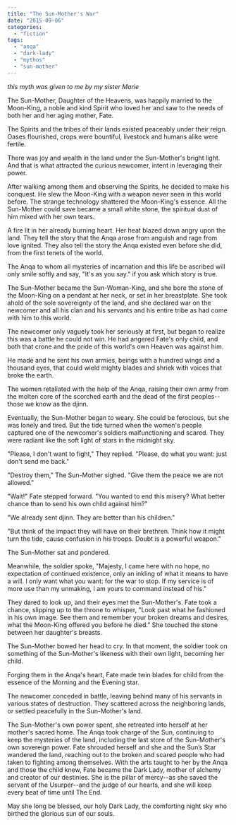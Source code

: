 ```yaml
---
title: "The Sun-Mother's War"
date: "2015-09-06"
categories: 
  - "fiction"
tags: 
  - "anqa"
  - "dark-lady"
  - "mythos"
  - "sun-mother"
---
```


_this myth was given to me by my sister Marie_

The Sun-Mother, Daughter of the Heavens, was happily married to the Moon-King, a noble and kind Spirit who loved her and saw to the needs of both her and her aging mother, Fate.

The Spirits and the tribes of their lands existed peaceably under their reign. Oases flourished, crops were bountiful, livestock and humans alike were fertile.

There was joy and wealth in the land under the Sun-Mother's bright light. And that is what attracted the curious newcomer, intent in leveraging their power.

After walking among them and observing the Spirits, he decided to make his conquest. He slew the Moon-King with a weapon never seen in this world before. The strange technology shattered the Moon-King's essence. All the Sun-Mother could save became a small white stone, the spiritual dust of him mixed with her own tears.

A fire lit in her already burning heart. Her heat blazed down angry upon the land. They tell the story that the Anqa arose from anguish and rage from love ignited. They also tell the story the Anqa existed even before she did, from the first tenets of the world.

The Anqa to whom all mysteries of incarnation and this life be ascribed will only smile softly and say, "It's as you say." if you ask which story is true.

The Sun-Mother became the Sun-Woman-King, and she bore the stone of the Moon-King on a pendant at her neck, or set in her breastplate. She took ahold of the sole sovereignty of the land, and she declared war on the newcomer and all his clan and his servants and his entire tribe as had come with him to this world.

The newcomer only vaguely took her seriously at first, but began to realize this was a battle he could not win. He had angered Fate's only child, and both that crone and the pride of this world's own Heaven was against him.

He made and he sent his own armies, beings with a hundred wings and a thousand eyes, that could wield mighty blades and shriek with voices that broke the earth.

The women retaliated with the help of the Anqa, raising their own army from the molten core of the scorched earth and the dead of the first peoples--those we know as the djinn.

Eventually, the Sun-Mother began to weary. She could be ferocious, but she was lonely and tired. But the tide turned when the women's people captured one of the newcomer's soldiers malfunctioning and scared. They were radiant like the soft light of stars in the midnight sky.

"Please, I don't want to fight," They replied. "Please, do what you want: just don't send me back."

"Destroy them," The Sun-Mother sighed. "Give them the peace we are not allowed."

"Wait!" Fate stepped forward. "You wanted to end this misery? What better chance than to send his own child against him?"

"We already sent djinn. They are better than his children."

"But think of the impact they will have on their brethren. Think how it might turn the tide, cause confusion in his troops. Doubt is a powerful weapon."

The Sun-Mother sat and pondered.

Meanwhile, the soldier spoke, "Majesty, I came here with no hope, no expectation of continued existence, only an inkling of what it means to have a will. I only want what you want: for the war to stop. If my service is of more use than my unmaking, I am yours to command instead of his."

They dared to look up, and their eyes met the Sun-Mother's. Fate took a chance, slipping up to the throne to whisper, "Look past what he fashioned in his own image. See them and remember your broken dreams and desires, what the Moon-King offered you before he died." She touched the stone between her daughter's breasts.

The Sun-Mother bowed her head to cry. In that moment, the soldier took on something of the Sun-Mother's likeness with their own light, becoming her child.

Forging them in the Anqa's heart, Fate made twin blades for child from the essence of the Morning and the Evening star.

The newcomer conceded in battle, leaving behind many of his servants in various states of destruction. They scattered across the neighboring lands, or settled peacefully in the Sun-Mother's land.

The Sun-Mother's own power spent, she retreated into herself at her mother's sacred home. The Anqa took charge of the Sun, continuing to keep the mysteries of the land, including the last store of the Sun-Mother's own sovereign power. Fate shrouded herself and she and the Sun’s Star wandered the land, reaching out to the broken and scared people who had taken to fighting among themselves. With the arts taught to her by the Anqa and those the child knew, Fate became the Dark Lady, mother of alchemy and creator of our destinies. She is the pillar of mercy--as she saved the servant of the Usurper--and the judge of our hearts, and she will keep every beat of time until The End.

May she long be blessed, our holy Dark Lady, the comforting night sky who birthed the glorious sun of our souls.
